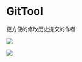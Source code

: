 # GitTool
更方便的修改历史提交的作者


![](https://github.com/leigaoyang/GitTool/raw/master/resource/Snipaste_2020-06-02_16-46-23.png)


![](https://github.com/leigaoyang/GitTool/raw/master/resource/Snipaste_2020-06-02_16-48-05.png)